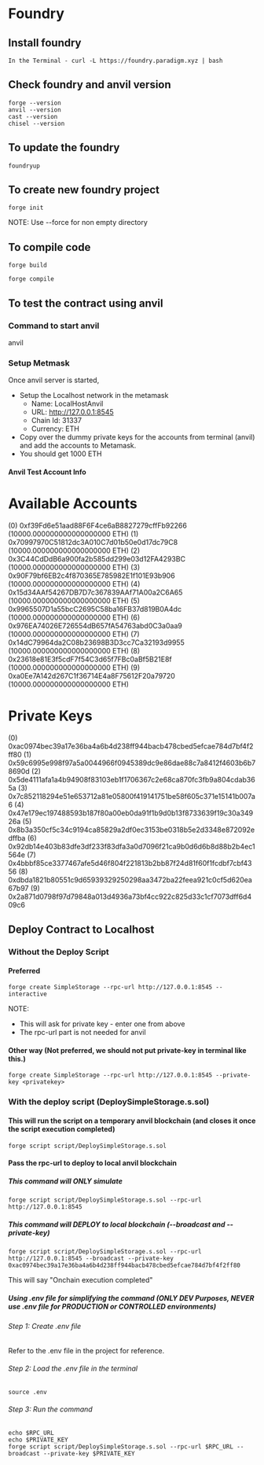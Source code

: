 # Foundry

## Install foundry 
```shell
In the Terminal - curl -L https://foundry.paradigm.xyz | bash
```

## Check foundry and anvil version 
```shell
forge --version
anvil --version
cast --version
chisel --version
```
## To update the foundry 
```shell
foundryup 
```
## To create new foundry project 
```shell
forge init
```
NOTE: Use --force for non empty directory

## To compile code 
```shell
forge build 

forge compile
```
## To test the contract using anvil
### Command to start anvil
anvil

### Setup Metmask 
Once anvil server is started, 
- Setup the Localhost network in the metamask 
    - Name: LocalHostAnvil
    - URL: http://127.0.0.1:8545
    - Chain Id: 31337
    - Currency: ETH
- Copy over the dummy private keys for the accounts from terminal (anvil) and add the accounts to Metamask. 
- You should get 1000 ETH

#### Anvil Test Account Info

Available Accounts
==================

(0) 0xf39Fd6e51aad88F6F4ce6aB8827279cffFb92266 (10000.000000000000000000 ETH)
(1) 0x70997970C51812dc3A010C7d01b50e0d17dc79C8 (10000.000000000000000000 ETH)
(2) 0x3C44CdDdB6a900fa2b585dd299e03d12FA4293BC (10000.000000000000000000 ETH)
(3) 0x90F79bf6EB2c4f870365E785982E1f101E93b906 (10000.000000000000000000 ETH)
(4) 0x15d34AAf54267DB7D7c367839AAf71A00a2C6A65 (10000.000000000000000000 ETH)
(5) 0x9965507D1a55bcC2695C58ba16FB37d819B0A4dc (10000.000000000000000000 ETH)
(6) 0x976EA74026E726554dB657fA54763abd0C3a0aa9 (10000.000000000000000000 ETH)
(7) 0x14dC79964da2C08b23698B3D3cc7Ca32193d9955 (10000.000000000000000000 ETH)
(8) 0x23618e81E3f5cdF7f54C3d65f7FBc0aBf5B21E8f (10000.000000000000000000 ETH)
(9) 0xa0Ee7A142d267C1f36714E4a8F75612F20a79720 (10000.000000000000000000 ETH)

Private Keys
==================

(0) 0xac0974bec39a17e36ba4a6b4d238ff944bacb478cbed5efcae784d7bf4f2ff80
(1) 0x59c6995e998f97a5a0044966f0945389dc9e86dae88c7a8412f4603b6b78690d
(2) 0x5de4111afa1a4b94908f83103eb1f1706367c2e68ca870fc3fb9a804cdab365a
(3) 0x7c852118294e51e653712a81e05800f419141751be58f605c371e15141b007a6
(4) 0x47e179ec197488593b187f80a00eb0da91f1b9d0b13f8733639f19c30a34926a
(5) 0x8b3a350cf5c34c9194ca85829a2df0ec3153be0318b5e2d3348e872092edffba
(6) 0x92db14e403b83dfe3df233f83dfa3a0d7096f21ca9b0d6d6b8d88b2b4ec1564e
(7) 0x4bbbf85ce3377467afe5d46f804f221813b2bb87f24d81f60f1fcdbf7cbf4356
(8) 0xdbda1821b80551c9d65939329250298aa3472ba22feea921c0cf5d620ea67b97
(9) 0x2a871d0798f97d79848a013d4936a73bf4cc922c825d33c1cf7073dff6d409c6

## Deploy Contract to Localhost

### Without the Deploy Script
#### Preferred
```shell
forge create SimpleStorage --rpc-url http://127.0.0.1:8545 --interactive
```
NOTE: 
- This will ask for private key - enter one from above
- The rpc-url part is not needed for anvil

#### Other way (Not preferred, we should not put private-key in terminal like this.)
```shell
forge create SimpleStorage --rpc-url http://127.0.0.1:8545 --private-key <privatekey>
```

### With the deploy script (DeploySimpleStorage.s.sol)
#### This will run the script on a temporary anvil blockchain (and closes it once the script execution completed)
```shell
forge script script/DeploySimpleStorage.s.sol
```

#### Pass the rpc-url to deploy to local anvil blockchain 

##### This command will ONLY simulate
```shell
forge script script/DeploySimpleStorage.s.sol --rpc-url http://127.0.0.1:8545
```
##### This command will DEPLOY to local blockchain (--broadcast and --private-key)
```shell
forge script script/DeploySimpleStorage.s.sol --rpc-url http://127.0.0.1:8545 --broadcast --private-key 0xac0974bec39a17e36ba4a6b4d238ff944bacb478cbed5efcae784d7bf4f2ff80
```
This will say "Onchain execution completed"

##### Using .env file for simplifying the command (ONLY DEV Purposes, NEVER use .env file for PRODUCTION or CONTROLLED environments)

###### Step 1: Create .env file 
Refer to the .env file in the project for reference. 

###### Step 2: Load the .env file in the terminal
```shell
source .env
```

###### Step 3: Run the command 
```shell
echo $RPC_URL
echo $PRIVATE_KEY
forge script script/DeploySimpleStorage.s.sol --rpc-url $RPC_URL --broadcast --private-key $PRIVATE_KEY
```
